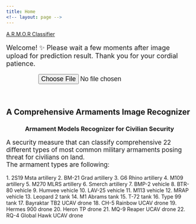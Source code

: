 ```yaml
---
title: Home
<!-- layout: page -->
---
```

 
<!-- Frontend Machine learning user interface. Data are handled by API-->
<a id="forkme_banner" href="#">A.R.M.O.R Classifier</a>
<p style="font-size:18px;">  Welcome! ✨ Please wait a few moments after image upload for prediction result. Thank you for your cordial patience.</p>

<div style="display: flex; justify-content: center">
    <input id="photo" type="file" style="font-size:17.5px; height:44px">
</div>
<div id="results" style="text-align: center"></div>
<br>

<!-- Description section -->
<h2> A Comprehensive Armaments Image Recognizer </h2>
<h3 style="text-align: center"> Armament Models Recognizer for Civilian Security </h3>
<p style="font-size:17px;"> A security measure that can classify comprehensive 22 different types of most common military armaments posing threat for civilians on land. <br> 
The armament types are following: </p>
1.  2S19 Msta artillery
2.  BM-21 Grad artillery
3.  G6 Rhino artillery
4.  M109 artillery
5.  M270 MLRS artillery
6.  Smerch artillery
7.  BMP-2 vehicle
8.  BTR-80 vehicle
9.  Humvee vehicle
10. LAV-25 vehicle
11. M113 vehicle
12. MRAP vehicle
13. Leopard 2 tank
14. M1 Abrams tank
15. T-72 tank
16. Type 99 tank
17. Bayraktar TB2 UCAV drone
18. CH-5 Rainbow UCAV drone
19. Hermes 900 drone
20. Heron TP drone
21. MQ-9 Reaper UCAV drone
22. RQ-4 Global Hawk UCAV drone

<!-- ARMOR classifier API & output messaging-->
<script>
    async function loaded(reader) {   
        const response = await fetch("https://tanvir-ishraq-armor-armament-models-recognizer.hf.space/run/predict", {
                method: "POST", headers: { "Content-Type": "application/json" },
                body: JSON.stringify( {data: [reader.result]} )
            } 
        ); 
        const json = await response.json();
        const label = json['data'][0]['label'];
        let probability = json['data'][0]['confidences'][0]['confidence'] * 100;
        probability = Math.ceil(probability);
        results.innerHTML = `<p style="font-size:18px"> 
                              <strong> Result: ${label} </strong> (${probability}% pattern)  
                             </p> 
                             <img src = "${reader.result}" width="500">` ;  
    }

    function read() {
        const reader = new FileReader();
        reader.addEventListener('load', () => loaded(reader))
        reader.readAsDataURL(photo.files[0]);
    }
    
    photo.addEventListener('input', read);
</script>
